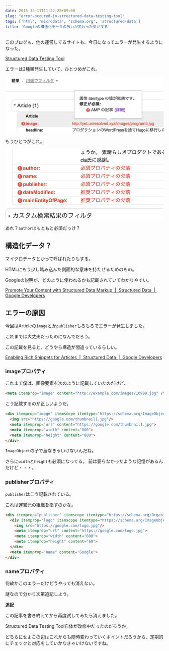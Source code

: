 ```yaml
---
date: 2015-12-11T11:22:28+09:00
slug: "error-occured-in-structured-data-testing-tool"
tags: ['html', 'microdata', 'schema.org', 'structured-data']
title: 'Googleの構造化データの扱いが変わった気がする'
---
```


このブログも、他の運営してるサイトも、今日になってエラーが発生するようになった。

[Structured Data Testing Tool](https://developers.google.com/structured-data/testing-tool/)

エラーは2種類発生していて、ひとつめがこれ。

[<img src="/images/2015-12-11/error1.png" class="image" alt="error">](/images/2015-12-11/error1.png)

もうひとつがこれ。

[<img src="/images/2015-12-11/error2.png" class="image" alt="error">](/images/2015-12-11/error2.png)

あれ？`author`はもともと必須だっけ？

## 構造化データ？

マイクロデータとかって呼ばれたりもする。

HTMLにもう少し踏み込んだ側面的な意味を持たせるためのもの。

Googleの説明が、どのように使われるかも記載されていてわかりやすい。

[Promote Your Content with Structured Data Markup  |  Structured Data  |  Google Developers](https://developers.google.com/structured-data/)

## エラーの原因

今回はArticleの`image`とか`publisher`もろもろでエラーが発生しました。

これまでは大丈夫だったのになんでだろう。

この記載を見ると、どうやら構造が間違っているらしい。

[Enabling Rich Snippets for Articles  |  Structured Data  |  Google Developers](https://developers.google.com/structured-data/rich-snippets/articles?hl=ja)

### imageプロパティ

これまで僕は、画像要素を次のように記載していたのだけど、

``` html
<meta itemprop="image" content="http://example.com/images/10999.jpg" />
```

こう記載するのが正しいようだ。

``` html
<div itemprop="image" itemscope itemtype="https://schema.org/ImageObject">
  <img src="https://google.com/thumbnail1.jpg"/>
  <meta itemprop="url" content="https://google.com/thumbnail1.jpg">
  <meta itemprop="width" content="800">
  <meta itemprop="height" content="800">
</div>
```

`ImageObject`の子で居なきゃいけないんだね。

さらに`width`と`height`も必須になってる。
前は要らなかったような記憶があるんだけど・・・。

### publisherプロパティ

`publisher`はこう記載されている。

これは運営元の組織を指すのかな。

``` html
<div itemprop="publisher" itemscope itemtype="https://schema.org/Organization">
  <div itemprop="logo" itemscope itemtype="https://schema.org/ImageObject">
    <img src="https://google.com/logo.jpg"/>
    <meta itemprop="url" content="https://google.com/logo.jpg">
    <meta itemprop="width" content="600">
    <meta itemprop="height" content="60">
  </div>
  <meta itemprop="name" content="Google">
</div>
```

### nameプロパティ

何故かこのエラーだけどうやっても消えない。

謎なので分かり次第追記しよう。

**追記**

この記事を書き終えてから再度試してみたら消えました。

Structured Data Testing Tool自体が改修中だったのだろうか。

どちらにせよこの辺はこれからも随時変わっていくポイントだろうから、定期的にチェックと対応をしていかなきゃいけないですね。

